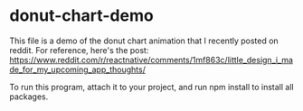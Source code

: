# donut-chart-demo
This file is a demo of the donut chart animation that I recently posted on reddit. For reference, here's the post: https://www.reddit.com/r/reactnative/comments/1mf863c/little_design_i_made_for_my_upcoming_app_thoughts/

To run this program, attach it to your project, and run npm install to install all packages.

